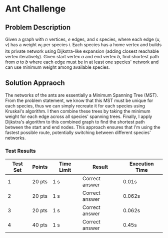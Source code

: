 # Ant Challenge

## Problem Description

Given a graph with $n$ vertices, $e$ edges, and $s$ species, where each edge $(u,v)$ has a weight $w_i$ per species $i$. Each species has a home vertex and builds its private network using Dijkstra-like expansion (adding closest reachable vertex iteratively). Given start vertex $a$ and end vertex $b$, find shortest path from $a$ to $b$ where each edge must be in at least one species' network and can use minimum weight among available species. 

## Solution Appraoch

The networks of the ants are essentially a Minimum Spanning Tree (MST). From the problem statement, we know that this MST must be unique for each species, thus we can simply recreate it for each species using Kruskal's algorithm. I then combine these trees by taking the minimum weight for each edge across all species' spanning trees.
Finally, I apply Dijkstra's algorithm to this combined graph to find the shortest path between the start and end nodes. This approach ensures that I'm using the fastest possible route, potentially switching between different species' networks.


### Test Results


| Test Set | Points | Time Limit | Result         | Execution Time |
|----------|--------|------------|----------------|----------------|
| 1        | 20 pts | 1 s        | Correct answer | 0.01s          |
| 2        | 20 pts | 1 s        | Correct answer | 0.062s         |
| 3        | 20 pts | 1 s        | Correct answer | 0.062s         |
| 4        | 40 pts | 1 s        | Correct answer | 0.45s          |
